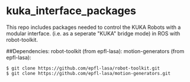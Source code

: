 # kuka_interface_packages
This repo includes packages needed to control the KUKA Robots with a modular interface. (i.e. as a seperate "KUKA" bridge mode) in ROS with robot-toolkit.

##Dependencies:
robot-toolkit (from epfl-lasa):
motion-generators (from epfl-lasa):
```
$ git clone https://github.com/epfl-lasa/robot-toolkit.git
$ git clone https://github.com/epfl-lasa/motion-generators.git
```
